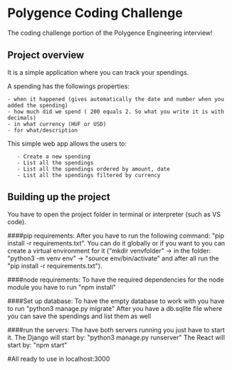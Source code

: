 # Polygence Coding Challenge

The coding challenge portion of the Polygence Engineering interview!

## Project overview

It is a simple application where you can track your spendings.

A spending has the followings properties:

    - when it happened (gives automatically the date and number when you added the spending)
    - how much did we spend ( 200 equals 2. So what you write it is with decimals)
    - in what currency (HUF or USD)
    - for what/description

This simple web app allows the users to:

       - Create a new spending
       - List all the spendings
       - List all the spendings ordered by amount, date
       - List all the spendings filtered by currency

## Building up the project

You have to open the project folder in terminal or interpreter (such as VS code).

####pip requirements:
After you have to run the following command: "pip install -r requirements.txt". You can do it globally or if you want to 
you can create a virtual environment for it ("mkdir venvfolder" -> in the folder: "python3 -m venv env" -> "source env/bin/activate" and
after all run the "pip install -r requirements.txt").

####node requirements:
To have the required dependencies for the node module you have to run "npm install"

####Set up database:
To have the empty database to work with you have to run "python3 manage.py migrate"
After you have a db.sqlite file where you can save the spendings and list them as well

####run the servers:
The have both servers running you just have to start it.
The Django will start by: "python3 manage.py runserver"
The React will start by: "npm start"

#All ready to use in localhost:3000





